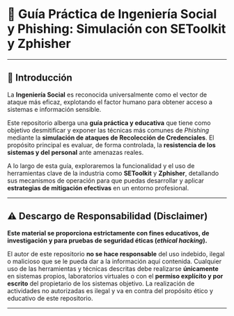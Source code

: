 # 🎣 Guía Práctica de Ingeniería Social y Phishing: Simulación con SEToolkit y Zphisher

---

## 📖 Introducción

La **Ingeniería Social** es reconocida universalmente como el vector de ataque más eficaz, explotando el factor humano para obtener acceso a sistemas e información sensible.

Este repositorio alberga una **guía práctica y educativa** que tiene como objetivo desmitificar y exponer las técnicas más comunes de *Phishing* mediante la **simulación de ataques de Recolección de Credenciales**. El propósito principal es evaluar, de forma controlada, la **resistencia de los sistemas y del personal** ante amenazas reales.

A lo largo de esta guía, exploraremos la funcionalidad y el uso de herramientas clave de la industria como **SEToolkit** y **Zphisher**, detallando sus mecanismos de operación para que puedas desarrollar y aplicar **estrategias de mitigación efectivas** en un entorno profesional.

---

## ⚠️ Descargo de Responsabilidad (Disclaimer)

**Este material se proporciona estrictamente con fines educativos, de investigación y para pruebas de seguridad éticas (*ethical hacking*).**

El autor de este repositorio **no se hace responsable** del uso indebido, ilegal o malicioso que se le pueda dar a la información aquí contenida. Cualquier uso de las herramientas y técnicas descritas debe realizarse **únicamente** en sistemas propios, laboratorios virtuales o con el **permiso explícito y por escrito** del propietario de los sistemas objetivo. La realización de actividades no autorizadas es ilegal y va en contra del propósito ético y educativo de este repositorio.

---
